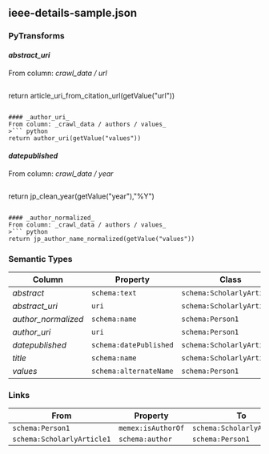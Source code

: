 ## ieee-details-sample.json

### PyTransforms
#### _abstract_uri_
From column: _crawl_data / url_
>``` python
return article_uri_from_citation_url(getValue("url"))
```

#### _author_uri_
From column: _crawl_data / authors / values_
>``` python
return author_uri(getValue("values"))
```

#### _datepublished_
From column: _crawl_data / year_
>``` python
return jp_clean_year(getValue("year"),"%Y")
```

#### _author_normalized_
From column: _crawl_data / authors / values_
>``` python
return jp_author_name_normalized(getValue("values"))
```


### Semantic Types
| Column | Property | Class |
|  ----- | -------- | ----- |
| _abstract_ | `schema:text` | `schema:ScholarlyArticle1`|
| _abstract_uri_ | `uri` | `schema:ScholarlyArticle1`|
| _author_normalized_ | `schema:name` | `schema:Person1`|
| _author_uri_ | `uri` | `schema:Person1`|
| _datepublished_ | `schema:datePublished` | `schema:ScholarlyArticle1`|
| _title_ | `schema:name` | `schema:ScholarlyArticle1`|
| _values_ | `schema:alternateName` | `schema:Person1`|


### Links
| From | Property | To |
|  --- | -------- | ---|
| `schema:Person1` | `memex:isAuthorOf` | `schema:ScholarlyArticle1`|
| `schema:ScholarlyArticle1` | `schema:author` | `schema:Person1`|
